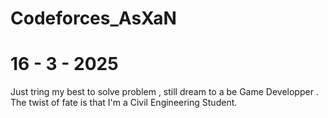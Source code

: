 # Codeforces_AsXaN

# 16 - 3 - 2025 
Just tring my best to solve problem , still dream to a be Game Developper .
The twist of fate is that I'm a Civil Engineering Student.
